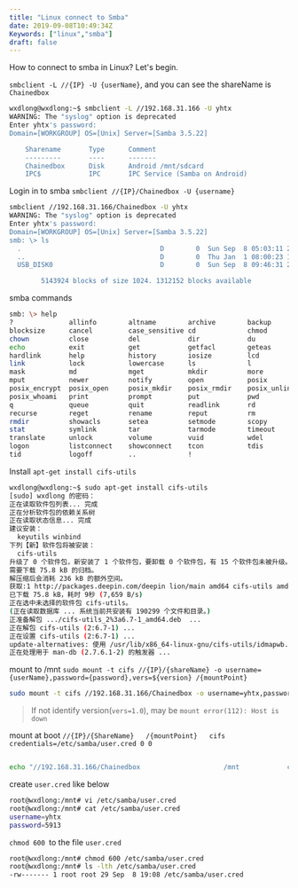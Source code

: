 ```yaml
---
title: "Linux connect to Smba"
date: 2019-09-08T10:49:34Z
Keywords: ["linux","smba"]
draft: false
---
```


How to connect to smba in Linux? Let's begin.

`smbclient -L //{IP} -U {userName}`, and you can see the shareName is `Chainedbox`
```bash
wxdlong@wxdlong:~$ smbclient -L //192.168.31.166 -U yhtx
WARNING: The "syslog" option is deprecated
Enter yhtx's password: 
Domain=[WORKGROUP] OS=[Unix] Server=[Samba 3.5.22]

	Sharename       Type      Comment
	---------       ----      -------
	Chainedbox      Disk      Android /mnt/sdcard
	IPC$            IPC       IPC Service (Samba on Android)
```

<!--more-->

Login in to smba `smbclient //{IP}/Chainedbox -U {username}`
```bash
smbclient //192.168.31.166/Chainedbox -U yhtx
WARNING: The "syslog" option is deprecated
Enter yhtx's password: 
Domain=[WORKGROUP] OS=[Unix] Server=[Samba 3.5.22]
smb: \> ls
  .                                   D        0  Sun Sep  8 05:03:11 2019
  ..                                  D        0  Thu Jan  1 08:00:23 1970
  USB_DISK0                           D        0  Sun Sep  8 09:46:31 2019

		5143924 blocks of size 1024. 1312152 blocks available


```

smba commands

```bash
smb: \> help
?              allinfo        altname        archive        backup         
blocksize      cancel         case_sensitive cd             chmod          
chown          close          del            dir            du             
echo           exit           get            getfacl        geteas         
hardlink       help           history        iosize         lcd            
link           lock           lowercase      ls             l              
mask           md             mget           mkdir          more           
mput           newer          notify         open           posix          
posix_encrypt  posix_open     posix_mkdir    posix_rmdir    posix_unlink   
posix_whoami   print          prompt         put            pwd            
q              queue          quit           readlink       rd             
recurse        reget          rename         reput          rm             
rmdir          showacls       setea          setmode        scopy          
stat           symlink        tar            tarmode        timeout        
translate      unlock         volume         vuid           wdel           
logon          listconnect    showconnect    tcon           tdis           
tid            logoff         ..             !  

```
Install `apt-get install cifs-utils`

```bash
wxdlong@wxdlong:~$ sudo apt-get install cifs-utils
[sudo] wxdlong 的密码：
正在读取软件包列表... 完成
正在分析软件包的依赖关系树       
正在读取状态信息... 完成       
建议安装：
  keyutils winbind
下列【新】软件包将被安装：
  cifs-utils
升级了 0 个软件包，新安装了 1 个软件包，要卸载 0 个软件包，有 15 个软件包未被升级。
需要下载 75.8 kB 的归档。
解压缩后会消耗 236 kB 的额外空间。
获取:1 http://packages.deepin.com/deepin lion/main amd64 cifs-utils amd64 2:6.7-1 [75.8 kB]
已下载 75.8 kB，耗时 9秒 (7,659 B/s)                                                                                   
正在选中未选择的软件包 cifs-utils。
(正在读取数据库 ... 系统当前共安装有 190299 个文件和目录。)
正准备解包 .../cifs-utils_2%3a6.7-1_amd64.deb  ...
正在解包 cifs-utils (2:6.7-1) ...
正在设置 cifs-utils (2:6.7-1) ...
update-alternatives: 使用 /usr/lib/x86_64-linux-gnu/cifs-utils/idmapwb.so 来在自动模式中提供 /etc/cifs-utils/idmap-plugin (idmap-plugin)
正在处理用于 man-db (2.7.6.1-2) 的触发器 ...
```

mount to /mnt `sudo mount -t cifs //{IP}/{shareName} -o username={userName},password={password},vers=${version} /{mountPoint}`

```bash
sudo mount -t cifs //192.168.31.166/Chainedbox -o username=yhtx,password=5913,vers=1.0 /mnt

```

>If not identify version(`vers=1.0`), may be `mount error(112): Host is down`


mount at boot  `//{IP}/{ShareName}   /{mountPoint}   cifs  credentials=/etc/samba/user.cred 0 0`

```bash

echo "//192.168.31.166/Chainedbox                     /mnt            cifs            credentials=/etc/samba/user.cred 0 0" >> /etc/fstab
```

create `user.cred` like below
```bash
root@wxdlong:/mnt# vi /etc/samba/user.cred
root@wxdlong:/mnt# cat /etc/samba/user.cred
username=yhtx
password=5913
```

`chmod 600 `to the file `user.cred`
```bash
root@wxdlong:/mnt# chmod 600 /etc/samba/user.cred 
root@wxdlong:/mnt# ls -lth /etc/samba/user.cred 
-rw------- 1 root root 29 Sep  8 19:08 /etc/samba/user.cred
```
